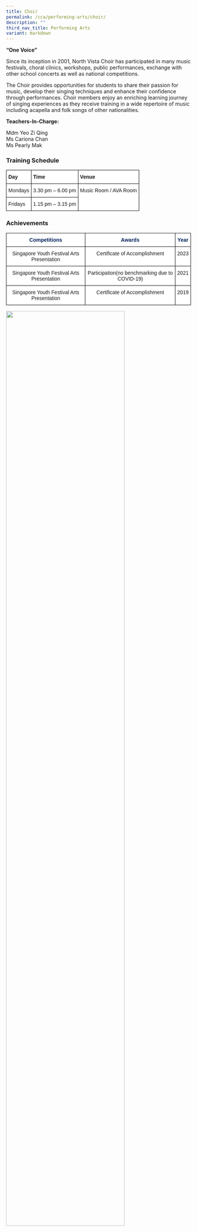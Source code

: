 ```yaml
---
title: Choir
permalink: /cca/performing-arts/choir/
description: ""
third_nav_title: Performing Arts
variant: markdown
---
```

**“One Voice”**

Since its inception in 2001, North Vista Choir has participated in many music festivals, choral clinics, workshops, public performances, exchange with other school concerts as well as national competitions.

The Choir provides opportunities for students to share their passion for music, develop their singing techniques and enhance their confidence through performances. Choir members enjoy an enriching learning journey of singing experiences as they receive training in a wide repertoire of music including acapella and folk songs of other nationalities.


 

**Teachers-In-Charge:**

Mdm Yeo Zi Qing <br>
Ms Cariona Chan <br>
Ms Pearly Mak

### Training Schedule

<style type="text/css">
.tg  {border-collapse:collapse;border-spacing:0;}
.tg td{border-color:black;border-style:solid;border-width:1px;font-family:Arial, sans-serif;font-size:14px;
  overflow:hidden;padding:10px 5px;word-break:normal;}
.tg th{border-color:black;border-style:solid;border-width:1px;font-family:Arial, sans-serif;font-size:14px;
  font-weight:normal;overflow:hidden;padding:10px 5px;word-break:normal;}
.tg .tg-dgl5{background-color:#FFF;font-weight:bold;text-align:left;vertical-align:top}
.tg .tg-ktyi{background-color:#FFF;text-align:left;vertical-align:top}
</style>
<table class="tg">
<thead>
  <tr>
    <th class="tg-dgl5">Day</th>
    <th class="tg-dgl5">Time</th>
    <th class="tg-dgl5">Venue</th>
  </tr>
</thead>
<tbody>
  <tr>
    <td class="tg-ktyi"> Mondays</td>
    <td class="tg-ktyi"> 3.30 pm – 6.00 pm</td>
    <td class="tg-ktyi" rowspan="2">Music Room / AVA Room</td>
  </tr>
  <tr>
    <td class="tg-ktyi">Fridays</td>
    <td class="tg-ktyi"> 1.15 pm – 3.15 pm</td>
  </tr>
</tbody>
</table>

### Achievements

<style type="text/css">
.tg  {border-collapse:collapse;border-spacing:0;}
.tg td{border-color:black;border-style:solid;border-width:1px;font-family:Arial, sans-serif;font-size:14px;
  overflow:hidden;padding:10px 5px;word-break:normal;}
.tg th{border-color:black;border-style:solid;border-width:1px;font-family:Arial, sans-serif;font-size:14px;
  font-weight:normal;overflow:hidden;padding:10px 5px;word-break:normal;}
.tg .tg-lqka{background-color:#FFF;color:#02225B;font-weight:bold;text-align:center;vertical-align:top}
.tg .tg-7yig{background-color:#FFF;text-align:center;vertical-align:top}
</style>
<table class="tg">
<thead>
  <tr>
    <th class="tg-lqka">Competitions</th>
    <th class="tg-lqka">Awards</th>
    <th class="tg-lqka">Year</th>
  </tr>
</thead>
<tbody>
	 <tr>
    <td class="tg-7yig">Singapore Youth Festival Arts Presentation<br></td>
    <td class="tg-7yig">Certificate of Accomplishment<br></td>
    <td class="tg-7yig">2023</td>
  </tr>
  <tr>
    <td class="tg-7yig"> Singapore Youth Festival Arts Presentation</td>
    <td class="tg-7yig"><span style="background-color:initial"> Participation(no benchmarking due to COVID-19)</span></td>
    <td class="tg-7yig"> 2021</td>
  </tr>
  <tr>
    <td class="tg-7yig"> Singapore Youth Festival Arts Presentation</td>
    <td class="tg-7yig"> Certificate of Accomplishment</td>
    <td class="tg-7yig"> 2019</td>
  </tr>
 
</tbody>
</table>

<img src="/images/CCA/Choir/e99ffc5a_4661_44e2_8fe7_cbbb39a592db.jpg" style="width:80%">
<br>
<img src="/images/CCA/Choir/DSC_0527.JPG" style="width:80%">
<br>
<img src="/images/CCA/Choir/bf8ef801_4a47_47af_aa7d_302600bc006e.jpg" style="width:80%">
<br>
<img src="/images/CCA/Choir/b8fd9b40_f8b7_416f_9197_d542c322d4a3.jpg" style="width:80%">
<br>
<img src="/images/CCA/Choir/11368566_5b7d_4346_aca9_8c42beb73d56.jpg" style="width:80%">
<br>
<img src="/images/CCA/Choir/91e87543_6909_4c3b_9463_b7ae5bff08c1.jpg" style="width:80%">
<br>
<img src="/images/CCA/Choir/6dd4e13a_7916_40b8_996d_af692d948be9.jpg" style="width:80%">
<br>
<img src="/images/CCA/Choir/4ce43784_aa82_4853_af4b_61306592fb0a.jpg" style="width:80%">
<br>